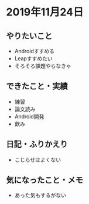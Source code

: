 # 2019年11月24日

## やりたいこと

- Androidすすめる
- Leapすすめたい
- そろそろ課題やらなきゃ

## できたこと・実績

- 練習
- 論文読み
- Android開発
- 飲み

## 日記・ふりかえり

- こじらせはよくない

## 気になったこと・メモ

- あった気もするがない

